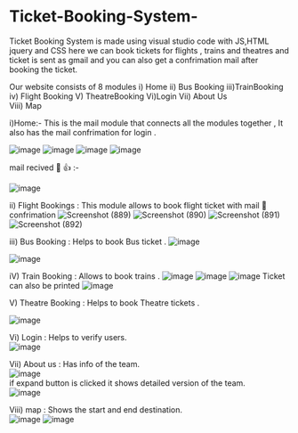# Ticket-Booking-System-
Ticket Booking System is made using visual studio code with JS,HTML jquery and CSS here we can book tickets for flights , trains and theatres and ticket is sent as gmail and you can also get a confrimation mail after booking the ticket.

Our website consists of 8 modules 
i) Home ii) Bus Booking iii)TrainBooking iv) Flight Booking V) TheatreBooking Vi)Login Vii) About Us <br>
Viii) Map 

i)Home:- This is the mail module that connects all the modules together , It also has the mail confrimation for login .

![image](https://user-images.githubusercontent.com/66934832/133825310-cc3738f8-f73f-4006-a507-628ec8dff4a1.png)
![image](https://user-images.githubusercontent.com/66934832/133825244-4cd6f5d2-d759-4e86-8d6e-d6982bbf1cf9.png)
![image](https://user-images.githubusercontent.com/66934832/133825332-56860162-06c4-48ba-9b42-7429dff9b664.png)
![image](https://user-images.githubusercontent.com/66934832/140611639-29de73d9-ca30-4025-a550-afe4da2b88df.png)

mail recived 📧 👍 :- 

![image](https://user-images.githubusercontent.com/66934832/140611719-55890dde-2eaf-4d11-848b-e557b40878dd.png)


ii) Flight Bookings : This module allows to book flight ticket with mail 📧 confrimation 
![Screenshot (889)](https://user-images.githubusercontent.com/87609938/140053649-17994159-f8d4-44da-803a-56f5114ef716.png)
![Screenshot (890)](https://user-images.githubusercontent.com/87609938/140053737-8cae0613-f132-4950-955a-35dd661627a2.png)
![Screenshot (891)](https://user-images.githubusercontent.com/87609938/140053797-04bdf76d-0ea4-47b0-9b53-42ac40b2719a.png)
![Screenshot (892)](https://user-images.githubusercontent.com/87609938/140053839-d9dea095-786d-434b-9105-ef60c482589c.png)



iii) Bus Booking : Helps to book Bus ticket . 
![image](https://user-images.githubusercontent.com/66934832/140611831-1b156a3a-cf3c-4ec5-8199-2d727a97f5cd.png)

![image](https://user-images.githubusercontent.com/66934832/140611869-4ec49899-9a40-4788-8fb5-ff7ca3a2f2d0.png)

iV) Train Booking : Allows to book trains .
![image](https://user-images.githubusercontent.com/66934832/140612025-3700d479-a246-4d9b-927a-878bfd898be7.png)
![image](https://user-images.githubusercontent.com/66934832/140612101-cc71c4df-3c36-4394-a617-04d78cb30d88.png)
![image](https://user-images.githubusercontent.com/66934832/140612128-8530e62c-8d69-4e6a-8536-dcd024eb1898.png)
Ticket can also be printed
![image](https://user-images.githubusercontent.com/66934832/140612145-c7960701-c51c-4165-88a9-fd4ca44990ee.png)

V) Theatre Booking : Helps to book Theatre tickets .

![image](https://user-images.githubusercontent.com/66934832/140612176-85a12a11-537b-4986-b6cf-e28f24b58d55.png)
<br>

Vi) Login : Helps to verify users.<br>
![image](https://user-images.githubusercontent.com/66934832/140612233-1e32b6f1-759d-44ec-8867-052a25f7759e.png)

Vii) About us : Has info of the team. <br>
![image](https://user-images.githubusercontent.com/66934832/140612310-509e0faa-002a-4fb0-bb7c-0c6b458a3089.png) <br>
if expand button is clicked it shows detailed version of the team. <br>
![image](https://user-images.githubusercontent.com/66934832/140612370-63885422-9851-450b-9258-d17a2c308d58.png)

Viii) map : Shows the start and end destination.
<br>
![image](https://user-images.githubusercontent.com/66934832/140612476-b0f1eda3-7053-4169-872d-9022d723e424.png)
![image](https://user-images.githubusercontent.com/66934832/140612514-f28f7f3f-7375-42db-8d81-a44add065965.png)


